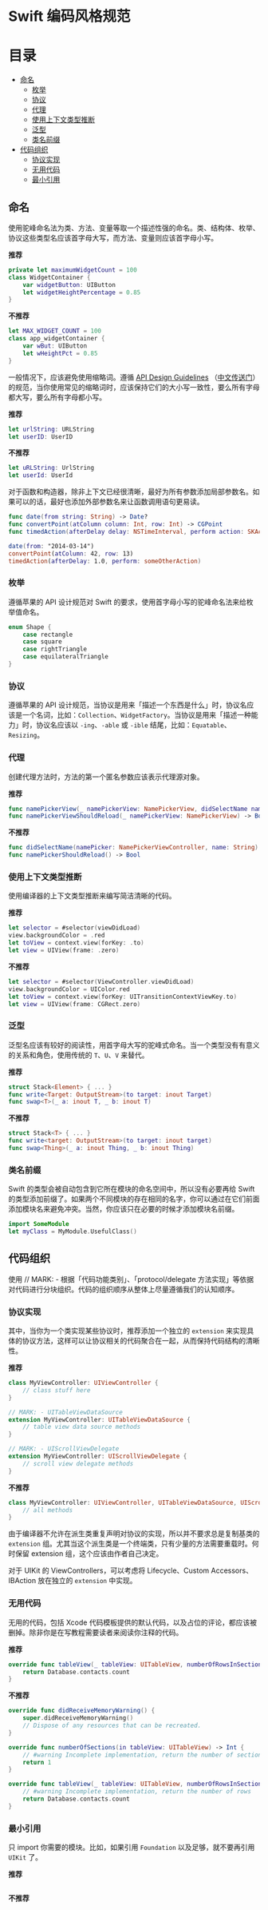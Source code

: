 # Swift 编码风格规范

# 目录

- [命名](#naming)
    - [枚举](#enumeration)
    - [协议](#protocol)
    - [代理](#delegate)
    - [使用上下文类型推断](#use-type-inferred-context)
    - [泛型](#generics)
    - [类名前缀](#class-prefixes)
- [代码组织](#code-organization)
    - [协议实现](#protocol-conformance)
    - [无用代码](#unused-code)
    - [最小引用](#minimal-imports)
    
<a id="naming"></a>
## 命名

使用驼峰命名法为类、方法、变量等取一个描述性强的命名。类、结构体、枚举、协议这些类型名应该首字母大写，而方法、变量则应该首字母小写。

**推荐**

```swift
private let maximumWidgetCount = 100
class WidgetContainer {
    var widgetButton: UIButton
    let widgetHeightPercentage = 0.85
}
```

**不推荐**

```swift
let MAX_WIDGET_COUNT = 100
class app_widgetContainer {
    var wBut: UIButton
    let wHeightPct = 0.85
}
```

一般情况下，应该避免使用缩略词。遵循 [API Design Guidelines](https://swift.org/documentation/api-design-guidelines/) （[中文传送门](http://swift.gg/2016/05/18/api-design-guidelines/)）的规范，当你使用常见的缩略词时，应该保持它们的大小写一致性，要么所有字母都大写，要么所有字母都小写。

**推荐**

```swift
let urlString: URLString
let userID: UserID
```

**不推荐**

```swift
let uRLString: UrlString
let userId: UserId
```

对于函数和构造器，除非上下文已经很清晰，最好为所有参数添加局部参数名。如果可以的话，最好也添加外部参数名来让函数调用语句更易读。

```swift
func date(from string: String) -> Date?
func convertPoint(atColumn column: Int, row: Int) -> CGPoint
func timedAction(afterDelay delay: NSTimeInterval, perform action: SKAction) -> SKAction!

date(from: "2014-03-14")
convertPoint(atColumn: 42, row: 13)
timedAction(afterDelay: 1.0, perform: someOtherAction)
```

<a id="enumeration"></a>
### 枚举

遵循苹果的 API 设计规范对 Swift 的要求，使用首字母小写的驼峰命名法来给枚举值命名。

```swift
enum Shape {
    case rectangle
    case square
    case rightTriangle
    case equilateralTriangle
}
```

<a id="protocol"></a>
### 协议

遵循苹果的 API 设计规范，当协议是用来「描述一个东西是什么」时，协议名应该是一个名词，比如：`Collection`、`WidgetFactory`。当协议是用来「描述一种能力」时，协议名应该以 `-ing`、`-able` 或 `-ible` 结尾，比如：`Equatable`、`Resizing`。

<a id="delegate"></a>
### 代理

创建代理方法时，方法的第一个匿名参数应该表示代理源对象。

**推荐**

```swift
func namePickerView(_ namePickerView: NamePickerView, didSelectName name: String)
func namePickerViewShouldReload(_ namePickerView: NamePickerView) -> Bool
```

**不推荐**

```swift
func didSelectName(namePicker: NamePickerViewController, name: String)
func namePickerShouldReload() -> Bool
```

<a id="use-type-inferred-context"></a>
### 使用上下文类型推断

使用编译器的上下文类型推断来编写简洁清晰的代码。

**推荐**

```swift
let selector = #selector(viewDidLoad)
view.backgroundColor = .red
let toView = context.view(forKey: .to)
let view = UIView(frame: .zero)
```

**不推荐**

```swift
let selector = #selector(ViewController.viewDidLoad)
view.backgroundColor = UIColor.red
let toView = context.view(forKey: UITransitionContextViewKey.to)
let view = UIView(frame: CGRect.zero)
```

<a id="generics"></a>
### 泛型

泛型名应该有较好的阅读性，用首字母大写的驼峰式命名。当一个类型没有有意义的关系和角色，使用传统的 `T`、`U`、`V` 来替代。

**推荐**

```swift
struct Stack<Element> { ... }
func write<Target: OutputStream>(to target: inout Target)
func swap<T>(_ a: inout T, _ b: inout T)
```

**不推荐**

```swift
struct Stack<T> { ... }
func write<target: OutputStream>(to target: inout target)
func swap<Thing>(_ a: inout Thing, _ b: inout Thing)
```

<a id="class-prefixes"></a>
### 类名前缀

Swift 的类型会被自动包含到它所在模块的命名空间中，所以没有必要再给 Swift 的类型添加前缀了。如果两个不同模块的存在相同的名字，你可以通过在它们前面添加模块名来避免冲突。当然，你应该只在必要的时候才添加模块名前缀。

```swift
import SomeModule
let myClass = MyModule.UsefulClass()
```

<a id="code-organization"></a>
## 代码组织

使用 // MARK: - 根据「代码功能类别」、「protocol/delegate 方法实现」等依据对代码进行分块组织。代码的组织顺序从整体上尽量遵循我们的认知顺序。

<a id="protocol-conformance"></a>
### 协议实现

其中，当你为一个类实现某些协议时，推荐添加一个独立的 `extension` 来实现具体的协议方法，这样可以让协议相关的代码聚合在一起，从而保持代码结构的清晰性。

**推荐**

```swift
class MyViewController: UIViewController {
    // class stuff here
}

// MARK: - UITableViewDataSource
extension MyViewController: UITableViewDataSource {
    // table view data source methods
}

// MARK: - UIScrollViewDelegate
extension MyViewController: UIScrollViewDelegate {
    // scroll view delegate methods
}
```

**不推荐**

```swift
class MyViewController: UIViewController, UITableViewDataSource, UIScrollViewDelegate {
    // all methods
}
```

由于编译器不允许在派生类重复声明对协议的实现，所以并不要求总是复制基类的 `extension` 组。尤其当这个派生类是一个终端类，只有少量的方法需要重载时。何时保留 extension 组，这个应该由作者自己决定。

对于 UIKit 的 ViewControllers，可以考虑将 Lifecycle、Custom Accessors、IBAction 放在独立的 `extension` 中实现。

<a id="unused-code"></a>
### 无用代码

无用的代码，包括 Xcode 代码模板提供的默认代码，以及占位的评论，都应该被删掉。除非你是在写教程需要读者来阅读你注释的代码。

**推荐**

```swift
override func tableView(_ tableView: UITableView, numberOfRowsInSection section: Int) -> Int {
    return Database.contacts.count
}
```

**不推荐**

```swift
override func didReceiveMemoryWarning() {
    super.didReceiveMemoryWarning()
    // Dispose of any resources that can be recreated.
}

override func numberOfSections(in tableView: UITableView) -> Int {
    // #warning Incomplete implementation, return the number of sections
    return 1
}

override func tableView(_ tableView: UITableView, numberOfRowsInSection section: Int) -> Int {
    // #warning Incomplete implementation, return the number of rows
    return Database.contacts.count
}
```

<a id="minimal-imports"></a>
### 最小引用

只 import 你需要的模块。比如，如果引用 `Foundation` 以及足够，就不要再引用 `UIKit` 了。










**推荐**

```swift
```

**不推荐**

```swift
```
